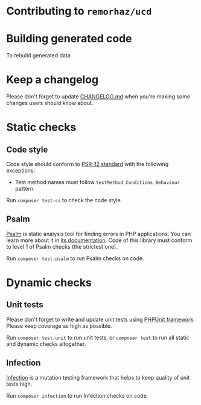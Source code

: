 # Contributing to `remorhaz/ucd`

# Building generated code
To rebuild generated data

# Keep a changelog
Please don't forget to update [CHANGELOG.md](./CHANGELOG.md) when you're making some changes users should know about.

# Static checks
## Code style
Code style should conform to [PSR-12 standard](https://www.php-fig.org/psr/psr-12/) with the following exceptions:

- Test method names must follow `testMethod_Conditions_Behaviour` pattern.

Run `composer test-cs` to check the code style.

## Psalm
[Psalm](https://psalm.dev) is static analysis tool for finding errors in PHP applications. You can learn more about it in [its documentation](https://psalm.dev/docs). Code of this library must conform to level 1 of Psalm checks (the strictest one).

Run `composer test-psalm` to run Psalm checks on code.

# Dynamic checks
## Unit tests
Please don't forget to write and update unit tests using [PHPUnit framework](https://phpunit.de/). Please keep coverage as high as possible.

Run `composer test-unit` to run unit tests, or `composer test` to run all static and dynamic checks altogether.

## Infection
[Infection](https://infection.github.io/) is a mutation testing framework that helps to keep quality of unit tests high.

Run `composer infection` to run Infection checks on code.
